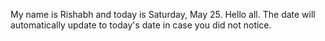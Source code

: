 My name is Rishabh and today is Saturday, May 25. Hello all. The date will automatically update to today's date in case you did not notice.
